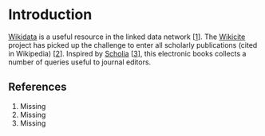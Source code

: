 # Introduction

[Wikidata](https://wikidata.org/) is a useful resource in the linked data network [<a href="#citeref1">1</a>].
The [Wikicite](http://wikicite.org/) project has picked up the challenge to enter all
scholarly publications (cited in Wikipedia) [<a href="#citeref2">2</a>]. Inspired by
[Scholia](https://tools.wmflabs.org/scholia/) [<a href="#citeref3">3</a>], this electronic books collects
a number of queries useful to journal editors.

## References

1. <a name="citeref1"></a>Missing
2. <a name="citeref2"></a>Missing
3. <a name="citeref3"></a>Missing

